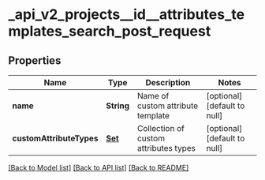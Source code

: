 # _api_v2_projects__id__attributes_templates_search_post_request
## Properties

| Name | Type | Description | Notes |
|------------ | ------------- | ------------- | -------------|
| **name** | **String** | Name of custom attribute template | [optional] [default to null] |
| **customAttributeTypes** | [**Set**](CustomAttributeTypesEnum.md) | Collection of custom attributes types | [optional] [default to null] |

[[Back to Model list]](../README.md#documentation-for-models) [[Back to API list]](../README.md#documentation-for-api-endpoints) [[Back to README]](../README.md)


